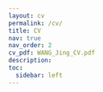 ```yaml
---
layout: cv
permalink: /cv/
title: CV
nav: true
nav_order: 2
cv_pdf: WANG_Jing_CV.pdf
description: 
toc:
  sidebar: left
---
```

